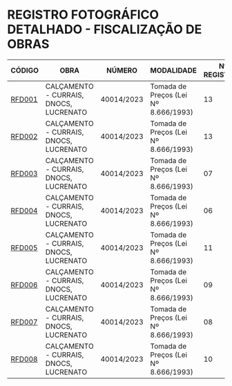 # REGISTRO FOTOGRÁFICO DETALHADO - FISCALIZAÇÃO DE OBRAS

| CÓDIGO | OBRA | NÚMERO | MODALIDADE | Nº REGISTROS | DATA |
|---|---|---|---|---|---|
| [RFD001](./rfd001-calcamento-joao-alves-araujo-16-04-25/) | CALÇAMENTO - CURRAIS, DNOCS, LUCRENATO | 40014/2023 | Tomada de Preços (Lei Nº 8.666/1993) | 13 | 16/04/25 |
| [RFD002](./rfd002-calcamento-manoel-benedito-filho-16-04-25/) | CALÇAMENTO - CURRAIS, DNOCS, LUCRENATO | 40014/2023 | Tomada de Preços (Lei Nº 8.666/1993) | 13 | 16/04/25 |
| [RFD003](./rfd003-calcamento-maria-socorro-sa-16-04-25/) | CALÇAMENTO - CURRAIS, DNOCS, LUCRENATO | 40014/2023 | Tomada de Preços (Lei Nº 8.666/1993) | 07 | 16/04/25 |
| [RFD004](./rfd004-calcamento-joao-araujo-sobrinho-16-04-25/) | CALÇAMENTO - CURRAIS, DNOCS, LUCRENATO | 40014/2023 | Tomada de Preços (Lei Nº 8.666/1993) |06 | 16/04/25 |
| [RFD005](./rfd005-calcamento-iracema-goncalves-esquerdo-16-04-25/) | CALÇAMENTO - CURRAIS, DNOCS, LUCRENATO | 40014/2023 | Tomada de Preços (Lei Nº 8.666/1993) | 11 | 16/04/25 |
| [RFD006](./rfd006-calcamento-iracema-goncalves-direito-16-04-25/) | CALÇAMENTO - CURRAIS, DNOCS, LUCRENATO | 40014/2023 | Tomada de Preços (Lei Nº 8.666/1993) | 09 | 16/04/25 |
| [RFD007](./rfd007-calcamento-joaquim-nogueira-brito-16-04-25/) | CALÇAMENTO - CURRAIS, DNOCS, LUCRENATO | 40014/2023 | Tomada de Preços (Lei Nº 8.666/1993) | 08 | 16/04/25 |
| [RFD008](./rfd008-calcamento-jose-lucio-silva-16-04-25/) | CALÇAMENTO - CURRAIS, DNOCS, LUCRENATO | 40014/2023 | Tomada de Preços (Lei Nº 8.666/1993) | 10 | 16/04/25 |